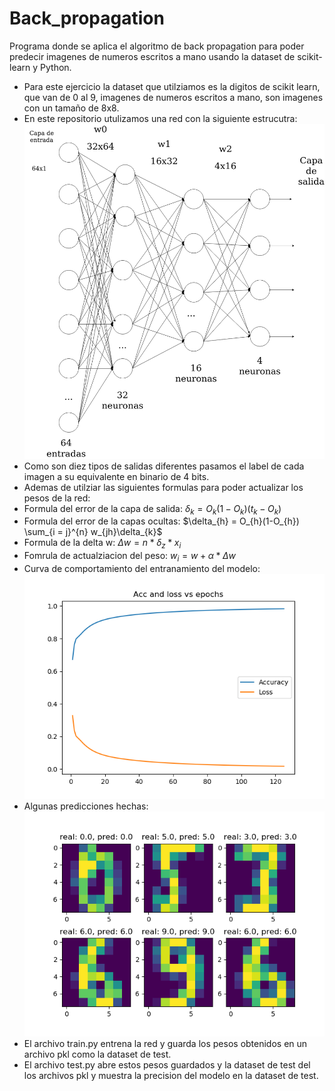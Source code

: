 # Back_propagation
Programa donde se aplica el algoritmo de back propagation para poder predecir imagenes de numeros escritos a mano usando la dataset de scikit-learn y Python.
- Para este ejercicio la dataset que utilziamos es la digitos de scikit learn, que van de 0 al 9, imagenes de numeros escritos a mano, son imagenes con un tamaño de 8x8.
- En este repositorio utulizamos una red con la siguiente estrucutra:
![Alt text](neural_network.png?raw=true "Red nauronal")
- Como son diez tipos de salidas diferentes pasamos el label de cada imagen a su equivalente en binario de 4 bits.
- Ademas de utilziar las siguientes formulas para poder actualizar los pesos de la red:
- Formula del error de la capa de salida:
$\delta_{k} = O_{k}(1-O_{k})(t_{k}-O_{k})$
- Formula del error de la capas ocultas:
$\delta_{h} = O_{h}(1-O_{h}) \sum_{i = j}^{n} w_{jh}\delta_{k}$
- Formula de la delta w:
$\Delta w = n*\delta_{z}*x_{i}$
- Fomrula de actualziacion del peso:
$w_{i} = w + \alpha * \Delta w$
- Curva de comportamiento del entranamiento del modelo:
![Alt text](acc_loss.png?raw=true "Acc Loss")
- Algunas predicciones hechas:
![Alt text](predicciones.png?raw=true "Acc Loss")
- El archivo train.py entrena la red y guarda los pesos obtenidos en un archivo pkl como la dataset de test.
- El archivo test.py abre estos pesos guardados y la dataset de test del los archivos pkl y muestra la precision del modelo en la dataset de test.
